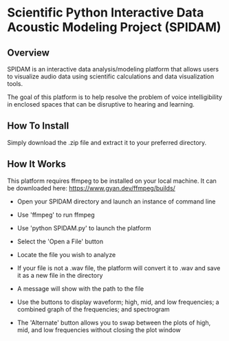 # Scientific Python Interactive Data Acoustic Modeling Project (SPIDAM)

## Overview

SPIDAM is an interactive data analysis/modeling platform that allows users to visualize audio data using scientific calculations and data visualization tools.

The goal of this platform is to help resolve the problem of voice intelligibility in enclosed spaces that can be disruptive to hearing and learning.

## How To Install

Simply download the .zip file and extract it to your preferred directory.

## How It Works

This platform requires ffmpeg to be installed on your local machine. It can be downloaded here: https://www.gyan.dev/ffmpeg/builds/

- Open your SPIDAM directory and launch an instance of command line

- Use 'ffmpeg' to run ffmpeg

- Use 'python SPIDAM.py' to launch the platform

- Select the 'Open a File' button

- Locate the file you wish to analyze

- If your file is not a .wav file, the platform will convert it to .wav and save it as a new file in the directory

- A message will show with the path to the file

- Use the buttons to display waveform; high, mid, and low frequencies; a combined graph of the frequencies; and spectrogram

- The 'Alternate' button allows you to swap between the plots of high, mid, and low frequencies without closing the plot window
